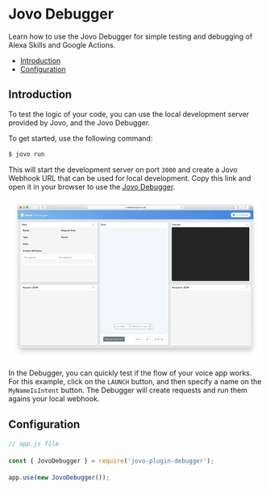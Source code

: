 # Jovo Debugger

Learn how to use the Jovo Debugger for simple testing and debugging of Alexa Skills and Google Actions.

* [Introduction](#introduction)
* [Configuration](#configuration)

## Introduction

To test the logic of your code, you can use the local development server provided by Jovo, and the Jovo Debugger. 

To get started, use the following command:

```sh
$ jovo run
```

This will start the development server on port `3000` and create a Jovo Webhook URL that can be used for local development. Copy this link and open it in your browser to use the [Jovo Debugger](../testing/debugger.md './debugger').

![Jovo Debugger](../img/jovo-debugger-helloworld.gif)

In the Debugger, you can quickly test if the flow of your voice app works. For this example, click on the `LAUNCH` button, and then specify a name on the `MyNameIsIntent` button. The Debugger will create requests and run them agains your local webhook.

## Configuration

```javascript
// app.js file

const { JovoDebugger } = require('jovo-plugin-debugger');

app.use(new JovoDebugger());
```




<!--[metadata]: { "description": "Learn how to debug Alexa Skills and Google Actions with the Jovo Debugger.", "route": "debugger"
                }-->
